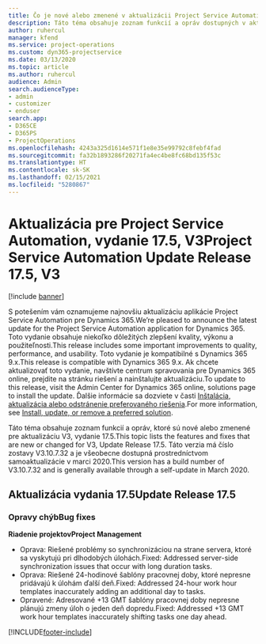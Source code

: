 ```yaml
---
title: Čo je nové alebo zmenené v aktualizácii Project Service Automation, vydanie 17.5, oprava V3
description: Táto téma obsahuje zoznam funkcií a opráv dostupných v aktualizácii Project Service Automation, vydanie 17.5, V3
author: ruhercul
manager: kfend
ms.service: project-operations
ms.custom: dyn365-projectservice
ms.date: 03/13/2020
ms.topic: article
ms.author: ruhercul
audience: Admin
search.audienceType:
- admin
- customizer
- enduser
search.app:
- D365CE
- D365PS
- ProjectOperations
ms.openlocfilehash: 4243a325d1614e571f1e8e35e99792c8febf4fad
ms.sourcegitcommit: fa32b1893286f20271fa4ec4be8fc68bd135f53c
ms.translationtype: HT
ms.contentlocale: sk-SK
ms.lasthandoff: 02/15/2021
ms.locfileid: "5280867"
---
```

# <a name="project-service-automation-update-release-175-v3"></a><span data-ttu-id="f66a1-103">Aktualizácia pre Project Service Automation, vydanie 17.5, V3</span><span class="sxs-lookup"><span data-stu-id="f66a1-103">Project Service Automation Update Release 17.5, V3</span></span>

[!include [banner](../includes/psa-now-project-operations.md)]

<span data-ttu-id="f66a1-104">S potešením vám oznamujeme najnovšiu aktualizáciu aplikácie Project Service Automation pre Dynamics 365.</span><span class="sxs-lookup"><span data-stu-id="f66a1-104">We’re pleased to announce the latest update for the Project Service Automation application for Dynamics 365.</span></span> <span data-ttu-id="f66a1-105">Toto vydanie obsahuje niekoľko dôležitých zlepšení kvality, výkonu a použiteľnosti.</span><span class="sxs-lookup"><span data-stu-id="f66a1-105">This release includes some important improvements to quality, performance, and usability.</span></span>  <span data-ttu-id="f66a1-106">Toto vydanie je kompatibilné s Dynamics 365 9.x.</span><span class="sxs-lookup"><span data-stu-id="f66a1-106">This release is compatible with Dynamics 365 9.x.</span></span> <span data-ttu-id="f66a1-107">Ak chcete aktualizovať toto vydanie, navštívte centrum spravovania pre Dynamics 365 online, prejdite na stránku riešení a nainštalujte aktualizáciu.</span><span class="sxs-lookup"><span data-stu-id="f66a1-107">To update to this release, visit the Admin Center for Dynamics 365 online, solutions page to install the update.</span></span> <span data-ttu-id="f66a1-108">Ďalšie informácie sa dozviete v časti [Inštalácia, aktualizácia alebo odstránenie preferovaného riešenia](https://docs.microsoft.com/power-platform/admin/install-remove-preferred-solution).</span><span class="sxs-lookup"><span data-stu-id="f66a1-108">For more information, see [Install, update, or remove a preferred solution](https://docs.microsoft.com/power-platform/admin/install-remove-preferred-solution).</span></span>

<span data-ttu-id="f66a1-109">Táto téma obsahuje zoznam funkcií a opráv, ktoré sú nové alebo zmenené pre aktualizáciu V3, vydanie 17.5.</span><span class="sxs-lookup"><span data-stu-id="f66a1-109">This topic lists the features and fixes that are new or changed for V3, Update Release 17.5.</span></span> <span data-ttu-id="f66a1-110">Táto verzia má číslo zostavy V3.10.7.32 a je všeobecne dostupná prostredníctvom samoaktualizácie v marci 2020.</span><span class="sxs-lookup"><span data-stu-id="f66a1-110">This version has a build number of V3.10.7.32 and is generally available through a self-update in March 2020.</span></span>


## <a name="update-release-175"></a><span data-ttu-id="f66a1-111">Aktualizácia vydania 17.5</span><span class="sxs-lookup"><span data-stu-id="f66a1-111">Update Release 17.5</span></span>

### <a name="bug-fixes"></a><span data-ttu-id="f66a1-112">Opravy chýb</span><span class="sxs-lookup"><span data-stu-id="f66a1-112">Bug fixes</span></span>


<span data-ttu-id="f66a1-113">**Riadenie projektov**</span><span class="sxs-lookup"><span data-stu-id="f66a1-113">**Project Management**</span></span>

- <span data-ttu-id="f66a1-114">Oprava: Riešené problémy so synchronizáciou na strane servera, ktoré sa vyskytujú pri dlhodobých úlohách.</span><span class="sxs-lookup"><span data-stu-id="f66a1-114">Fixed: Addressed server-side synchronization issues that occur with long duration tasks.</span></span>
- <span data-ttu-id="f66a1-115">Oprava: Riešené 24-hodinové šablóny pracovnej doby, ktoré nepresne pridávajú k úlohám ďalší deň.</span><span class="sxs-lookup"><span data-stu-id="f66a1-115">Fixed: Addressed 24-hour work hour templates inaccurately adding an additional day to tasks.</span></span>
- <span data-ttu-id="f66a1-116">Opravené: Adresované +13 GMT šablóny pracovnej doby nepresne plánujú zmeny úloh o jeden deň dopredu.</span><span class="sxs-lookup"><span data-stu-id="f66a1-116">Fixed: Addressed +13 GMT work hour templates inaccurately shifting tasks one day ahead.</span></span>



[!INCLUDE[footer-include](../includes/footer-banner.md)]
